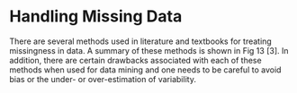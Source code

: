 # Handling Missing Data
There are several methods used in literature and textbooks for treating missingness in data. A summary of these methods is shown in Fig 13 [3]. In addition, there are certain drawbacks associated with each of these methods when used for data mining and one needs to be careful to avoid bias or the under- or over-estimation of variability. 
